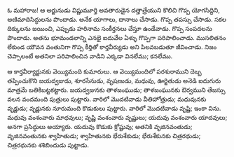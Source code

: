 ﻿ఓ మహారాజ! ఆ అర్జునుడు విష్ణుమూర్తి అవతారుడైన దత్తాత్రేయుని కొలిచి గొప్ప యోగసిద్దిని, అణిమాదిసిద్ధులను పొందాడు. అనేక యాగాలు, దానాలు చేసాడు. గొప్ప తపస్సు చేసాడు. సకల దిక్కులను జయించి, ఎప్పుడు హరినామ సంకీర్తనలు చేస్తూ ఉండేవాడు. గొప్ప సంపదలను పొందాడు. అతను భూమండలాన్ని ఎనభై ఐదువేల ఏళ్ళు గొప్పగా పరిపాలించాడు. ముసలితనం లేకుండ యౌవన వంతునిగా గొప్ప కీర్తితో కార్తవీర్యుడు అని పిలవబడుతూ జీవించాడు. నిజం చెప్పాలంటే అతనిలా పరిపాలించిన వాడిని ఎక్కడా వినలేము; కనలేము. 

ఆ కార్తవీర్యార్జునకు వెయ్యిమంది కుమారులు. ఆ వెయ్యిమందిలో పరశురాముని దెబ్బ తప్పించుకొని జయద్వజుడు, శూరసేనుడు, వృషణుడు, మధువు, ఊర్జితుడు అనెడి ఐదుగురు మాత్రమే బతికిబట్టకట్టారు. జయద్వజునకు తాళజంఘుడు; తాళజంఘునకు ఔర్వముని తేజస్సు వలన వందమంది పుత్రులు పుట్టారు. వారిలో మొదటివాడు వీతిహోత్రుడు; మధువునకు వృక్ణుడు; వృక్ణునకు నూరుమంది కొడుకులు పుట్టారు. వారిలో మొదటివాడు వృష్ణి; ఇంకా విను. మధువు వంశంవారు మాధవులు; వృష్ణి వంశంవారు వృష్ణులు; యదువు వంశంవారు యాదవులు; అనగా ప్రసిద్ధులు అయ్యారు. యదువు కొడుకు క్రోష్టువు; అతనికి వృజినవంతుడు; వృజినవంతునకు శ్వాహితుడు; శ్వాహితునకు భేరుశేకుడు; భేరుశేకునకు చిత్రరథుడు; చిత్రరథునకు శశిబిందుడు పుట్టాడు. 

